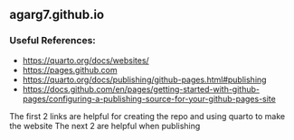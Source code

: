 ## agarg7.github.io

### Useful References:

- https://quarto.org/docs/websites/
- https://pages.github.com
- https://quarto.org/docs/publishing/github-pages.html#publishing
- https://docs.github.com/en/pages/getting-started-with-github-pages/configuring-a-publishing-source-for-your-github-pages-site

The first 2 links are helpful for creating the repo and using quarto to make the website
The next 2 are helpful when publishing
